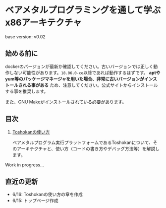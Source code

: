 # ベアメタルプログラミングを通して学ぶx86アーキテクチャ
base version: v0.02

## 始める前に
dockerのバージョンが最新か確認してください。古いバージョンでは正しく動作しない可能性があります。`18.06.0-ce`以降であれば動作するはずです。 **aptやyum等のパッケージマネージャを用いた場合、非常に古いバージョンがインストールされる事がある** ため、注意してください。公式サイトからインストールする事を推奨します。

また、GNU Makeがインストールされている必要があります。

## 目次
1. [Toshokanの使い方](./toshokan/)

    ベアメタルプログラム実行プラットフォームであるToshokanについて、そのアーキテクチャと、使い方（コードの書き方やデバッグ方法等）を解説します。

<!--
1. [ページング](./paging/)

    メモリ仮想化手法の一つであるページングについて解説します。ページングの仕組みを通じ、メモリ仮想化の目的（メモリ仮想化がなぜ必要なのか、どのような場所で使われているのか）を見てみましょう。
-->

Work in progress...

## 直近の更新
- 6/16: Toshokanの使い方の章を作成
- 6/15: トップページ作成